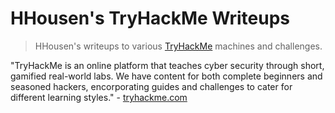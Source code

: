 # HHousen's TryHackMe Writeups

> HHousen's writeups to various [TryHackMe](https://tryhackme.com) machines and challenges.

"TryHackMe is an online platform that teaches cyber security through short, gamified real-world labs. We have content for both complete beginners and seasoned hackers, encorporating guides and challenges to cater for different learning styles." - [tryhackme.com](https://tryhackme.com/about)
